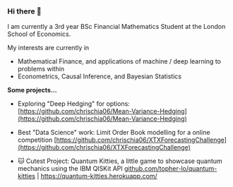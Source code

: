 ### Hi there 👋

I am currently a 3rd year BSc Financial Mathematics Student at the London School of Economics. 

My interests are currently in

+ Mathematical Finance, and applications of machine / deep learning to problems within
+ Econometrics, Causal Inference, and Bayesian Statistics


**Some projects...**

+ Exploring "Deep Hedging" for options: [https://github.com/chrischia06/Mean-Variance-Hedging](https://github.com/chrischia06/Mean-Variance-Hedging)

+ Best "Data Science" work: Limit Order Book modelling for a online competition [https://github.com/chrischia06/XTXForecastingChallenge](https://github.com/chrischia06/XTXForecastingChallenge)


+ 🐱 Cutest Project: Quantum Kitties, a little game to showcase quantum mechanics using the IBM QISKit API [github.com/topher-lo/quantum-kitties](github.com/topher-lo/quantum-kitties) | https://quantum-kitties.herokuapp.com/

<!--
**chrischia06/chrischia06** is a ✨ _special_ ✨ repository because its `README.md` (this file) appears on your GitHub profile.


<!--
- 🔭 I’m currently working on ...
- 🌱 I’m currently learning ...
- 👯 I’m looking to collaborate on ...
- 🤔 I’m looking for help with ...
- 💬 Ask me about ...
-->

